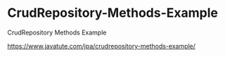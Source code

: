 # CrudRepository-Methods-Example
CrudRepository Methods Example

https://www.javatute.com/jpa/crudrepository-methods-example/
